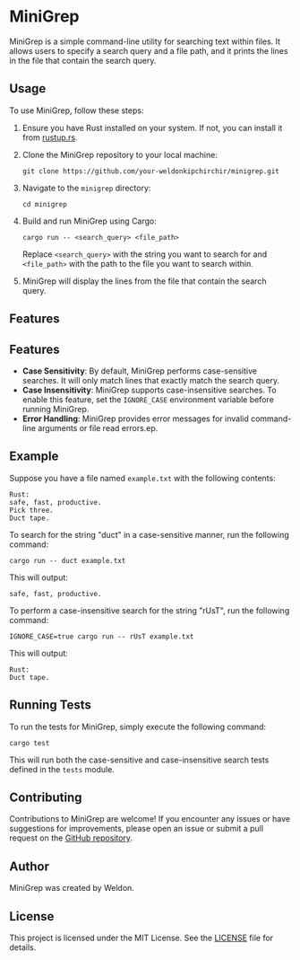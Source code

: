 # MiniGrep

MiniGrep is a simple command-line utility for searching text within files. It allows users to specify a search query and a file path, and it prints the lines in the file that contain the search query.

## Usage

To use MiniGrep, follow these steps:

1. Ensure you have Rust installed on your system. If not, you can install it from [rustup.rs](https://rustup.rs/).

2. Clone the MiniGrep repository to your local machine:
   ```
   git clone https://github.com/your-weldonkipchirchir/minigrep.git
   ```

3. Navigate to the `minigrep` directory:
   ```
   cd minigrep
   ```

4. Build and run MiniGrep using Cargo:
   ```
   cargo run -- <search_query> <file_path>
   ```

   Replace `<search_query>` with the string you want to search for and `<file_path>` with the path to the file you want to search within.

5. MiniGrep will display the lines from the file that contain the search query.

## Features

## Features

- **Case Sensitivity**: By default, MiniGrep performs case-sensitive searches. It will only match lines that exactly match the search query.
- **Case Insensitivity**: MiniGrep supports case-insensitive searches. To enable this feature, set the `IGNORE_CASE` environment variable before running MiniGrep.
- **Error Handling**: MiniGrep provides error messages for invalid command-line arguments or file read errors.ep.

## Example

Suppose you have a file named `example.txt` with the following contents:

```
Rust:
safe, fast, productive.
Pick three.
Duct tape.
```

To search for the string "duct" in a case-sensitive manner, run the following command:

```
cargo run -- duct example.txt
```

This will output:

```
safe, fast, productive.
```

To perform a case-insensitive search for the string "rUsT", run the following command:

```
IGNORE_CASE=true cargo run -- rUsT example.txt
```

This will output:

```
Rust:
Duct tape.
```

## Running Tests

To run the tests for MiniGrep, simply execute the following command:

```
cargo test
```

This will run both the case-sensitive and case-insensitive search tests defined in the `tests` module.

## Contributing

Contributions to MiniGrep are welcome! If you encounter any issues or have suggestions for improvements, please open an issue or submit a pull request on the [GitHub repository](https://github.com/weldonkipchirchir/minigrep).

## Author
MiniGrep was created by Weldon.

## License

This project is licensed under the MIT License. See the [LICENSE](LICENSE) file for details.
